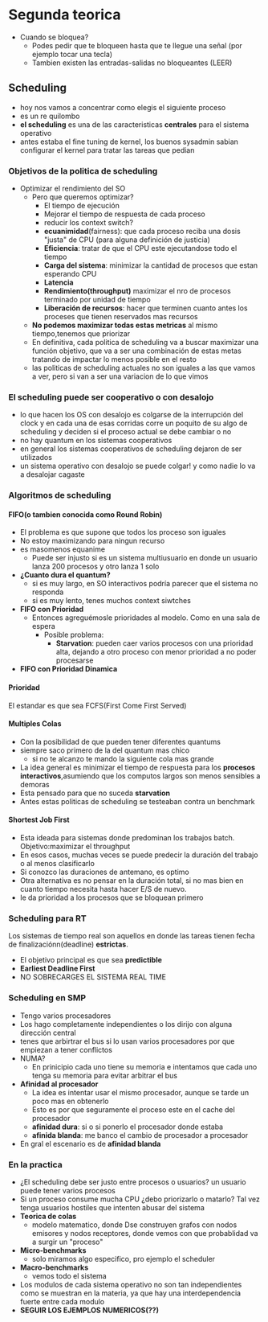# Segunda teorica

- Cuando se bloquea?
  - Podes pedir que te bloqueen hasta que te llegue una señal (por ejemplo tocar una tecla)
  - Tambien existen las entradas-salidas no bloqueantes (LEER)

## Scheduling

- hoy nos vamos a concentrar como elegis el siguiente proceso
- es un re quilombo
- **el scheduling** es una de las caracteristicas **centrales** para el sistema operativo
- antes estaba el fine tuning de kernel, los buenos sysadmin sabian configurar el kernel para tratar las tareas que pedian

### Objetivos de la politica de scheduling

- Optimizar el rendimiento del SO
  - Pero que queremos optimizar?
    - El tiempo de ejecución
    - Mejorar el tiempo de respuesta de cada proceso
    - reducir los context switch?
    - **ecuanimidad**(fairness): que cada proceso reciba una dosis "justa" de CPU (para alguna definición de justicia)
    - **Eficiencia**: tratar de que el CPU este ejecutandose todo el tiempo
    - **Carga del sistema**: minimizar la cantidad de procesos que estan esperando CPU
    - **Latencia**
    - **Rendimiento(throughput)** maximizar el nro de procesos terminado por unidad de tiempo
    - **Liberación de recursos**: hacer que terminen cuanto antes los proceses que tienen reservados mas recursos
  - **No podemos maximizar todas estas metricas** al mismo tiempo,tenemos que priorizar
  - En definitiva, cada politica de scheduling va a buscar maximizar una función objetivo, que va a ser una combinación de estas metas tratando de impactar lo menos posible en el resto
  - las politicas de scheduling actuales no son iguales a las que vamos a ver, pero si van a ser una variacion de lo que vimos

### El scheduling puede ser **cooperativo** o con **desalojo**

- lo que hacen los OS con desalojo es colgarse de la interrupción del clock y en cada una de esas corridas corre un poquito de su algo de scheduling y deciden si el proceso actual se debe cambiar o no
- no hay quantum en los sistemas cooperativos
- en general los sistemas cooperativos de scheduling dejaron de ser utilizados
- un sistema operativo con desalojo se puede colgar! y como nadie lo va a desalojar cagaste

### Algoritmos de scheduling

#### FIFO(o tambien conocida como Round Robin)

- El problema es que supone que todos los proceso son iguales
- No estoy maximizando para ningun recurso
- es masomenos equanime
  - Puede ser injusto si es un sistema multiusuario en donde un usuario lanza 200 procesos y otro lanza 1 solo
- **¿Cuanto dura el quantum?**
  - si es muy largo, en SO interactivos podría parecer que el sistema no responda
  - si es muy lento, tenes muchos context siwtches
- **FIFO con Prioridad**
  - Entonces agreguémosle prioridades al modelo. Como en una sala de espera
    - Posible problema:
      - **Starvation**: pueden caer varios procesos con una prioridad alta, dejando a otro proceso con menor prioridad a no poder procesarse
- **FIFO con Prioridad Dinamica**
#### Prioridad
El estandar es que sea FCFS(First Come First Served)
#### Multiples Colas

- Con la posibilidad de que pueden tener diferentes quantums
- siempre saco primero de la del quantum mas chico
  - si no te alcanzo te mando la siguiente cola mas grande
- La idea general es minimizar el tiempo de respuesta para los **procesos interactivos**,asumiendo que los computos largos son menos sensibles a demoras
- Esta pensado para que no suceda **starvation**
- Antes estas politicas de scheduling se testeaban contra un benchmark

#### Shortest Job First

- Esta ideada para sistemas donde predominan los trabajos batch. Objetivo:maximizar el throughput
- En esos casos, muchas veces se puede predecir la duración del trabajo o al menos clasificarlo
- Si conozco las duraciones de antemano, es optimo
- Otra alternativa es no pensar en la duración total, si no mas bien en cuanto tiempo necesita hasta hacer E/S de nuevo.
- le da prioridad a los procesos que se bloquean primero

### Scheduling para RT

Los sistemas de tiempo real son aquellos en donde las tareas tienen fecha de finalizaciónn(deadline) **estrictas**.

- El objetivo principal es que sea **predictible**
- **Earliest Deadline First**
- NO SOBRECARGES EL SISTEMA REAL TIME

### Scheduling en SMP

- Tengo varios procesadores
- Los hago completamente independientes o los dirijo con alguna dirección central
- tenes que arbirtrar el bus si lo usan varios procesadores por que empiezan a tener conflictos
- NUMA?
  - En prinicipio cada uno tiene su memoria e intentamos que cada uno tenga su memoria para evitar arbitrar el bus
- **Afinidad al procesador**
  - La idea es intentar usar el mismo procesador, aunque se tarde un poco mas en obtenerlo
  - Esto es por que seguramente el proceso este en el cache del procesador
  - **afinidad dura**: si o si ponerlo el procesador donde estaba
  - **afinida blanda**: me banco el cambio de procesador a procesador
- En gral el escenario es de **afinidad blanda**

### En la practica

- ¿El scheduling debe ser justo entre procesos o usuarios? un usuario puede tener varios procesos
- Si un proceso consume mucha CPU ¿debo priorizarlo o matarlo? Tal vez tenga usuarios hostiles que intenten abusar del sistema
- **Teorica de colas**
  - modelo matematico, donde Dse construyen grafos con nodos emisores y nodos receptores,
    donde vemos con que probablidad va a surgir un "proceso"
- **Micro-benchmarks**
  - solo miramos algo especifico, pro ejemplo el scheduler
- **Macro-benchmarks**
  - vemos todo el sistema
- Los modulos de cada sistema operativo no son tan independientes como se muestran en la materia, ya que hay una interdependencia fuerte entre cada modulo
- **SEGUIR LOS EJEMPLOS NUMERICOS(??)**
